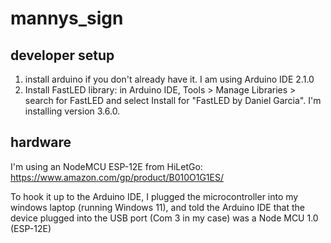 # mannys_sign

## developer setup

1. install arduino if you don't already have it. I am using Arduino IDE 2.1.0
2. Install FastLED library: in Arduino IDE, Tools > Manage Libraries > search for FastLED and select Install for "FastLED by Daniel Garcia". I'm installing version 3.6.0.

## hardware

I'm using an NodeMCU ESP-12E from HiLetGo: https://www.amazon.com/gp/product/B010O1G1ES/

To hook it up to the Arduino IDE, I plugged the microcontroller into my windows laptop (running Windows 11), and told the Arduino IDE that the device plugged into the USB port (Com 3 in my case) was a Node MCU 1.0 (ESP-12E)
